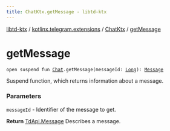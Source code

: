 ```yaml
---
title: ChatKtx.getMessage - libtd-ktx
---
```


[libtd-ktx](../../index.html) / [kotlinx.telegram.extensions](../index.html) / [ChatKtx](index.html) / [getMessage](./get-message.html)

# getMessage

`open suspend fun `[`Chat`](https://tdlibx.github.io/td/docs/org/drinkless/td/libcore/telegram/TdApi.Chat.html)`.getMessage(messageId: `[`Long`](https://kotlinlang.org/api/latest/jvm/stdlib/kotlin/-long/index.html)`): `[`Message`](https://tdlibx.github.io/td/docs/org/drinkless/td/libcore/telegram/TdApi.Message.html)

Suspend function, which returns information about a message.

### Parameters

`messageId` - Identifier of the message to get.

**Return**
[TdApi.Message](https://tdlibx.github.io/td/docs/org/drinkless/td/libcore/telegram/TdApi.Message.html) Describes a message.

